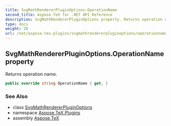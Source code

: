```yaml
---
title: SvgMathRendererPluginOptions.OperationName
second_title: Aspose.TeX for .NET API Reference
description: SvgMathRendererPluginOptions property. Returns operation name
type: docs
weight: 20
url: /net/aspose.tex.plugins/svgmathrendererpluginoptions/operationname/
---
```

## SvgMathRendererPluginOptions.OperationName property

Returns operation name.

```csharp
public override string OperationName { get; }
```

### See Also

* class [SvgMathRendererPluginOptions](../)
* namespace [Aspose.TeX.Plugins](../../svgmathrendererpluginoptions/)
* assembly [Aspose.TeX](../../../)


